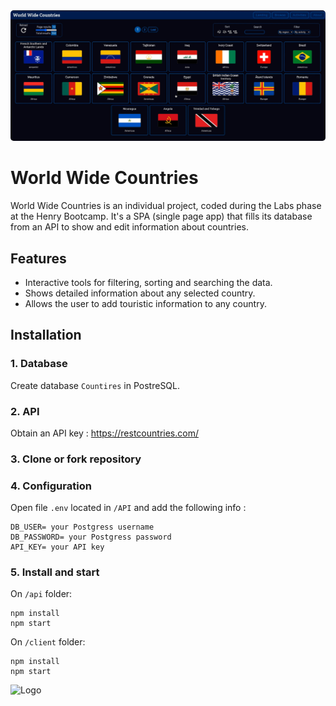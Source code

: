 <img  style="border-radius: 5px;" src="./WWC demo.jpg"/>

# World Wide Countries

World Wide Countries is an individual project, coded during the Labs phase at the Henry Bootcamp. It's a SPA (single page app) that fills its database from an API to show and edit information about countries.
## Features

- Interactive tools for filtering, sorting and searching the data.
- Shows detailed information about any selected country.
- Allows the user to add touristic information to any country.


## Installation

### 1. Database
Create database `Countires` in PostreSQL.
### 2. API
Obtain an API key : https://restcountries.com/
### 3. Clone or fork repository
### 4. Configuration
Open file `.env` located in `/API` and add the following info :

    DB_USER= your Postgress username
    DB_PASSWORD= your Postgress password
    API_KEY= your API key
### 5. Install and start
On `/api` folder:

    npm install
    npm start

On `/client` folder:

    npm install
    npm start
![Logo](https://dev-to-uploads.s3.amazonaws.com/uploads/articles/th5xamgrr6se0x5ro4g6.png)

